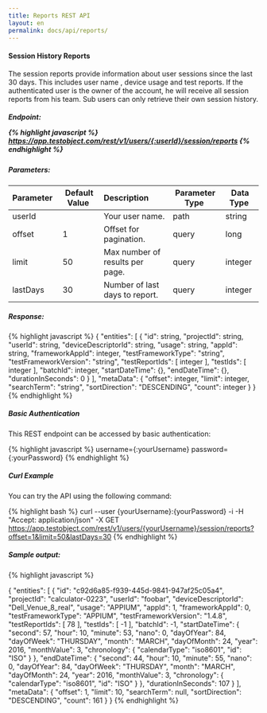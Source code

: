 ```yaml
---
title: Reports REST API
layout: en
permalink: docs/api/reports/
---
```


<h4>Session History Reports</h4>

The session reports provide information about user sessions since the last 30 days. This includes user name , device usage and test reports.
If the authenticated user is the owner of the account, he will receive all session reports from his team. Sub users can only retrieve their own session history.

<h5>Endpoint:</5>


 {% highlight javascript %}
    https://app.testobject.com/rest/v1/users/{:userId}/session/reports
 {% endhighlight %}

<h5>Parameters:</h5>

| Parameter&nbsp; | Default Value&nbsp; | Description&nbsp; | Parameter Type&nbsp; | Data Type&nbsp; |
|-----------|---------------|:------------|----------------|-----------|
| userId |  | Your user name. | path | string |
| offset | 1 | Offset for pagination. | query | long | 
| limit | 50 | Max number of results per page. | query | integer |
| lastDays | 30 | Number of last days to report. | query | integer |

<h5> Response:</h5>

{% highlight javascript %}
{
  "entities": [
    {
      "id": string,
      "projectId": string,
      "userId": string,
      "deviceDescriptorId": string,
      "usage": string,
      "appId": string,
      "frameworkAppId": integer,
      "testFrameworkType": "string",
      "testFrameworkVersion": "string",
      "testReportIds": [
        integer
      ],
      "testIds": [
        integer
      ],
      "batchId": integer,
      "startDateTime": {},
      "endDateTime": {},
      "durationInSeconds": 0
    }
  ],
  "metaData": {
    "offset": integer,
    "limit": integer,
    "searchTerm": "string",
    "sortDirection": "DESCENDING",
    "count": integer
  }
}
{% endhighlight %}

<h5>Basic Authentication</h5>

This REST endpoint can be accessed by basic authentication:

{% highlight javascript %}
username={:yourUsername}
password={:yourPassword}
{% endhighlight %}

<h5>Curl Example </h5>

You can try the API using the following command:

{% highlight bash %}
curl --user {yourUsername}:{yourPassword} -i -H "Accept: application/json" -X GET https://app.testobject.com/rest/v1/users/{yourUsername}/session/reports?offset=1&limit=50&lastDays=30
{% endhighlight %}

<h5>Sample output:</h5>
{% highlight javascript %}

{
    "entities":
    [
       {
            "id": "c92d6a85-f939-445d-9841-947af25c05a4",
            "projectId": "calculator-0223",
            "userId": "foobar",
            "deviceDescriptorId": "Dell_Venue_8_real",
            "usage": "APPIUM",
            "appId": 1,
            "frameworkAppId": 0,
            "testFrameworkType": "APPIUM",
            "testFrameworkVersion": "1.4.8",
            "testReportIds":
            [
                78
            ],
            "testIds":
            [
                -1
            ],
            "batchId": -1,
            "startDateTime":
            {
                "second": 57,
                "hour": 10,
                "minute": 53,
                "nano": 0,
                "dayOfYear": 84,
                "dayOfWeek": "THURSDAY",
                "month": "MARCH",
                "dayOfMonth": 24,
                "year": 2016,
                "monthValue": 3,
                "chronology":
                {
                    "calendarType": "iso8601",
                    "id": "ISO"
                }
            },
            "endDateTime":
            {
                "second": 44,
                "hour": 10,
                "minute": 55,
                "nano": 0,
                "dayOfYear": 84,
                "dayOfWeek": "THURSDAY",
                "month": "MARCH",
                "dayOfMonth": 24,
                "year": 2016,
                "monthValue": 3,
                "chronology":
                {
                    "calendarType": "iso8601",
                    "id": "ISO"
                }
            },
            "durationInSeconds": 107
        }
    ],
    "metaData":
    {
        "offset": 1,
        "limit": 10,
        "searchTerm": null,
        "sortDirection": "DESCENDING",
        "count": 161
    }
} 
{% endhighlight %}



